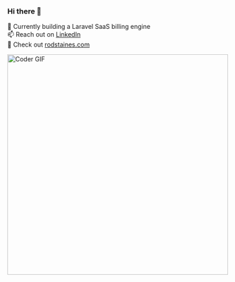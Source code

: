 ### Hi there 👋

🔭 Currently building a Laravel SaaS billing engine <br>
📫 Reach out on [LinkedIn](https://linkedin.com/in/rodstaines) <br />
👀 Check out [rodstaines.com](https://rodstaines.com)

<img src="https://media.giphy.com/media/SWoSkN6DxTszqIKEqv/giphy.gif" alt="Coder GIF" width="500">
